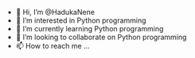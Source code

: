 - 👋 Hi, I’m @HadukaNene
- 👀 I’m interested in Python programming
- 🌱 I’m currently learning Python programming
- 💞️ I’m looking to collaborate on Python programming
- 📫 How to reach me ...

<!---
HadukaNene/HadukaNene is a ✨ special ✨ repository because its `README.md` (this file) appears on your GitHub profile.
You can click the Preview link to take a look at your changes.
--->
